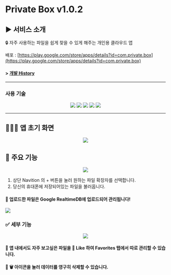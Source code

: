 # Private Box v1.0.2

## ▶ 서비스 소개

🔒 자주 사용하는 파일을 쉽게 찾을 수 있게 해주는 개인용 클라우드 앱

배포 : [https://play.google.com/store/apps/details?id=com.private.box](https://play.google.com/store/apps/details?id=com.private.box)

#### > [개발 History]()

___

### 사용 기술
<p align='center'>
    <img src="https://img.shields.io/badge/Javascript-yellow?logo=JavaScript"/>
    <img src="https://img.shields.io/badge/React-v16.8.0-blue?logo=React"/>
    <img src="https://img.shields.io/badge/ReactNative-blue?logo=React"/>
    <img src="https://img.shields.io/badge/Expo-black?logo=Expo"/>
    <img src="https://img.shields.io/badge/Firebase-orange?logo=Firebase"/>
</p>

___
## 👨🏻‍🦲 앱 초기 화면

<p align='center'>
  <img src="https://blog.kakaocdn.net/dn/bDuqwm/btrp7jUbRCp/8dVjWRvRbQVk6kXGybqlLk/img.gif"/>
</p>


## 📁 주요 기능

<p align='center'>
  <img src="https://blog.kakaocdn.net/dn/ALCJO/btrp5AJrHNp/dQlkmptEepBSwWbPYYJOkk/img.gif"/>
</p>

1. 상단 Navition 의 + 버튼을 눌러 원하는 파일 확장자를 선택합니다.
2. 당신의 휴대폰에 저장되어있는 파일을 불러옵니다.

#### 🔸 업로드한 파일은 Google RealtimeDB에 업로드되어 관리됩니다!

<p>
<img src = "https://img1.daumcdn.net/thumb/R1280x0/?scode=mtistory2&fname=https%3A%2F%2Fblog.kakaocdn.net%2Fdn%2Fp0pQj%2Fbtrp6dgav34%2FJLzmdMjs9S22vQ1Nr4cP0K%2Fimg.png" />
</p>

### ✅ 세부 기능

<p align='center'>
  <img src="https://play-lh.googleusercontent.com/pdggeDUoxfupOQQPA_R91jH-MCOu77NHNOQ28OOsri3TfyqajDtN0cSaKVC6klv5fYE=w526-h296-rw"/>
</p>

#### 🧐 앱 내에서도 자주 보고싶은 파일을 🧡 Like 하여 Favorites 탭에서 따로 관리할 수 있습니다.


#### 🧐 🗑 아이콘을 눌러 데이터를 영구히 삭제할 수 있습니다.
